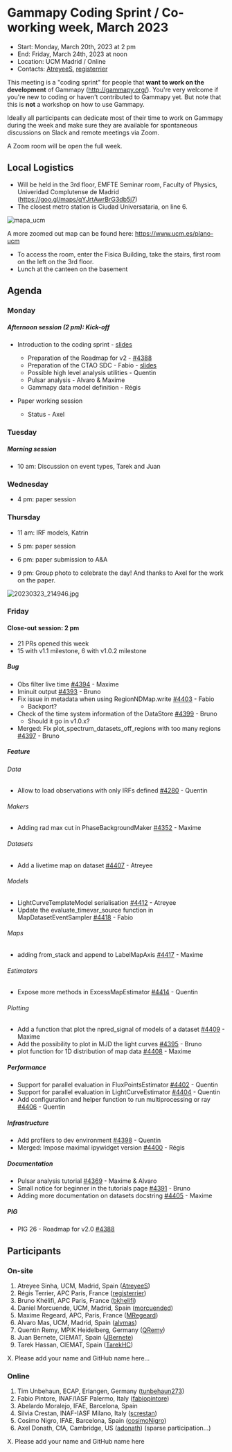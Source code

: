 # Gammapy Coding Sprint / Co-working week, March 2023

* Start: Monday, March 20th, 2023 at 2 pm
* End: Friday, March 24th, 2023 at noon
* Location: UCM Madrid / Online
* Contacts: [AtreyeeS](https://github.com/AtreyeeS), [registerrier](https://https://github.com/github.com/registerrier)

This meeting is a "coding sprint" for people that **want to work on the development** of Gammapy
(http://gammapy.org/). You're very welcome if you're new to coding or haven't contributed to
Gammapy yet. But note that this is **not** a workshop on how to use Gammapy.

Ideally all participants can dedicate most of their time to work on Gammapy during the week and make sure they are available for spontaneous discussions on Slack and remote meetings via Zoom.

A Zoom room will be open the full week.

## Local Logistics

- Will be held in the 3rd floor, EMFTE Seminar room, Faculty of Physics, Univeridad Complutense de Madrid (https://goo.gl/maps/qYJrtAwrBrG3db5j7)
- The closest metro station is Ciudad Universataria, on line 6.

![mapa_ucm](https://user-images.githubusercontent.com/32677370/225902054-c6f466e7-e5d8-455d-ad90-25b71617553f.jpg)

A more zoomed out map can be found here: https://www.ucm.es/plano-ucm


- To access the room, enter the Fisica Building, take the stairs, first room on the left on the 3rd floor.
- Lunch at the canteen on the basement



## Agenda


### Monday 
##### Afternoon session (2 pm): Kick-off
* Introduction to the coding sprint - [slides](coding_sprint_intro.pdf)
  * Preparation of the Roadmap for v2 -  [#4388](https://github.com/gammapy/gammapy/pull/4388) 
  * Preparation of the CTAO SDC - Fabio - [slides](SDC_summary_models_fabio.pdf)
  * Possible high level analysis utilities - Quentin
  * Pulsar analysis - Alvaro & Maxime
  * Gammapy data model definition - Régis

* Paper working session
  * Status - Axel

### Tuesday

##### Morning session 

* 10 am: Discussion on event types, Tarek and Juan

### Wednesday

* 4 pm: paper session

### Thursday 

* 11 am: IRF models, Katrin

* 5 pm: paper session

* 6 pm: paper submission to A&A

* 9 pm: Group photo to celebrate the day! And thanks to Axel for the work on the paper.

![20230323_214946.jpg](https://user-images.githubusercontent.com/16781593/227476626-307399f1-3a7d-44b4-a51b-a8d05a38136b.jpg)


### Friday 

#### Close-out session: 2 pm

* 21 PRs opened this week
* 15 with v1.1 milestone, 6 with v1.0.2 milestone

##### Bug
* Obs filter live time [#4394](https://github.com/gammapy/gammapy/pull/4394) - Maxime
* Iminuit output [#4393](https://github.com/gammapy/gammapy/pull/4393) - Bruno
* Fix issue in metadata when using RegionNDMap.write [#4403](https://github.com/gammapy/gammapy/pull/4403) - Fabio
  * Backport? 
* Check of the time system information of the DataStore [#4399](https://github.com/gammapy/gammapy/pull/4399) - Bruno 
  * Should it go in v1.0.x?
* Merged: Fix plot_spectrum_datasets_off_regions with too many regions [#4397](https://github.com/gammapy/gammapy/pull/4397) - Bruno
##### Feature
###### Data
* Allow to load observations with only IRFs defined [#4280](https://github.com/gammapy/gammapy/pull/4280) - Quentin
###### Makers
* Adding rad max cut in PhaseBackgroundMaker [#4352](https://github.com/gammapy/gammapy/pull/4352) - Maxime
###### Datasets
* Add a livetime map on dataset [#4407](https://github.com/gammapy/gammapy/pull/4407) - Atreyee
###### Models 
* LightCurveTemplateModel serialisation [#4412](https://github.com/gammapy/gammapy/pull/4412) - Atreyee
* Update the evaluate_timevar_source function in MapDatasetEventSampler [#4418](https://github.com/gammapy/gammapy/pull/4418) - Fabio
###### Maps
* adding from_stack and append to LabelMapAxis [#4417](https://github.com/gammapy/gammapy/pull/4417) - Maxime
###### Estimators
* Expose more methods in ExcessMapEstimator [#4414](https://github.com/gammapy/gammapy/pull/4414) - Quentin
###### Plotting
* Add a function that plot the npred_signal of models of a dataset [#4409](https://github.com/gammapy/gammapy/pull/4409) - Maxime
* Add the possibility to plot in MJD the light curves [#4395](https://github.com/gammapy/gammapy/pull/4395) - Bruno
* plot function for 1D distribution of map data [#4408](https://github.com/gammapy/gammapy/pull/4408) - Maxime
##### Performance
* Support for parallel evaluation in FluxPointsEstimator [#4402](https://github.com/gammapy/gammapy/pull/4402) - Quentin
* Support for parallel evaluation in LightCurveEstimator [#4404](https://github.com/gammapy/gammapy/pull/4404) - Quentin
* Add configuration and helper function to run multiprocessing or ray  [#4406](https://github.com/gammapy/gammapy/pull/4406) - Quentin
##### Infrastructure
* Add profilers to dev environment [#4398](https://github.com/gammapy/gammapy/pull/4398) - Quentin
* Merged: Impose maximal ipywidget version [#4400](https://github.com/gammapy/gammapy/pull/4400) - Régis
##### Documentation
* Pulsar analysis tutorial [#4369](https://github.com/gammapy/gammapy/pull/4369) - Maxime & Alvaro
* Small notice for beginner in the tutorials page [#4391](https://github.com/gammapy/gammapy/pull/4391) - Bruno
* Adding more documentation on datasets docstring [#4405](https://github.com/gammapy/gammapy/pull/4405) - Maxime
##### PIG
* PIG 26 - Roadmap for v2.0 [#4388](https://github.com/gammapy/gammapy/pull/4388) 

## Participants

### On-site

1. Atreyee Sinha, UCM, Madrid, Spain ([AtreyeeS](https://github.com/AtreyeeS))
2. Régis Terrier, APC Paris, France ([registerrier](https://github.com/registerrier))
3. Bruno Khélifi, APC Paris, France ([bkhelifi](https://github.com/bkhelifi))
4. Daniel Morcuende, UCM, Madrid, Spain ([morcuended](https://github.com/morcuended))
5. Maxime Regeard, APC, Paris, France ([MRegeard](https://github.com/MRegeard))
6. Alvaro Mas, UCM, Madrid, Spain ([alvmas](https://github.com/alvmas))
7. Quentin Remy, MPIK Heidelberg, Germany ([QRemy](https://github.com/QRemy))
8. Juan Bernete, CIEMAT, Spain ([JBernete](https://github.com/JBernete))
9. Tarek Hassan, CIEMAT, Spain ([TarekHC](https://github.com/TarekHC))

X. Please add your name and GitHub name here...

### Online

1. Tim Unbehaun, ECAP, Erlangen, Germany ([tunbehaun273](https://github.com/tunbehaun273))
2. Fabio Pintore, INAF/IASF Palermo, Italy ([fabiopintore](https://github.com/fabiopintore))
3. Abelardo Moralejo, IFAE, Barcelona, Spain
4. Silvia Crestan, INAF-IASF Milano, Italy ([screstan](https://github.com/screstan))
5. Cosimo Nigro, IFAE, Barcelona, Spain ([cosimoNigro](https://github.com/cosimoNigro))
6. Axel Donath, CfA, Cambridge, US ([adonath](https://github.com/adonath)) (sparse participation...)

X. Please add your name and GitHub name here
